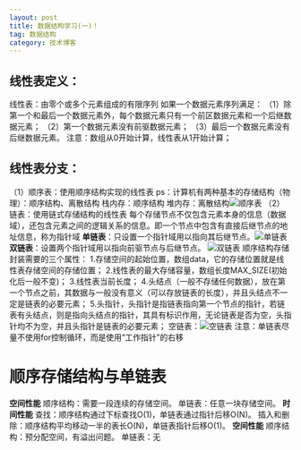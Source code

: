 ```yaml
---
layout: post
title: 数据结构学习(一)！
tag: 数据结构
category: 技术博客
---
```

## **线性表定义：**

线性表：由零个或多个元素组成的有限序列
如果一个数据元素序列满足：
（1）除第一个和最后一个数据元素外，每个数据元素只有一个前区数据元素和一个后继数据元素；
（2）第一个数据元素没有前驱数据元素；
（3）最后一个数据元素没有后继数据元素。
注意：数组从0开始计算，线性表从1开始计算；

## 线性表分支：
（1）顺序表：使用顺序结构实现的线性表
ps：计算机有两种基本的存储结构（物理）：顺序结构、离散结构
栈内存：顺序结构  堆内存：离散结构![顺序表](https://img-blog.csdnimg.cn/20190320134133685.png?x-oss-process=image/watermark,type_ZmFuZ3poZW5naGVpdGk,shadow_10,text_aHR0cHM6Ly9ibG9nLmNzZG4ubmV0L3dlaXhpbl80NDQzOTA4NQ==,size_16,color_FFFFFF,t_70)
（2）链表：使用链式存储结构的线性表
每个存储节点不仅包含元素本身的信息（数据域），还包含元素之间的逻辑关系的信息。即一个节点中包含有直接后继节点的地址信息，称为指针域
**单链表**：只设置一个指针域用以指向其后继节点。![单链表](https://img-blog.csdnimg.cn/20190320135322545.png?x-oss-process=image/watermark,type_ZmFuZ3poZW5naGVpdGk,shadow_10,text_aHR0cHM6Ly9ibG9nLmNzZG4ubmV0L3dlaXhpbl80NDQzOTA4NQ==,size_16,color_FFFFFF,t_70)
**双链表**：设置两个指针域用以指向前驱节点与后继节点。
![双链表](https://img-blog.csdnimg.cn/20190320135839990.png?x-oss-process=image/watermark,type_ZmFuZ3poZW5naGVpdGk,shadow_10,text_aHR0cHM6Ly9ibG9nLmNzZG4ubmV0L3dlaXhpbl80NDQzOTA4NQ==,size_16,color_FFFFFF,t_70)
顺序结构存储封装需要的三个属性：
1.存储空间的起始位置，数组data，它的存储位置就是线性表存储空间的存储位置；
2.线性表的最大存储容量，数组长度MAX_SIZE(初始化后一般不变)；
3.线性表当前长度；
4.头结点（一般不存储任何数据），放在第一个节点之前，其数据与一般没有意义（可以存放链表的长度），并且头结点不一定是链表的必要元素；
5.头指针，头指针是指链表指向第一个节点的指针，若链表有头结点，则是指向头结点的指针，其具有标识作用，无论链表是否为空，头指针均不为空，并且头指针是链表的必要元素；
空链表：![空链表](https://img-blog.csdnimg.cn/20190320140709518.png?x-oss-process=image/watermark,type_ZmFuZ3poZW5naGVpdGk,shadow_10,text_aHR0cHM6Ly9ibG9nLmNzZG4ubmV0L3dlaXhpbl80NDQzOTA4NQ==,size_16,color_FFFFFF,t_70)
注意：单链表尽量不使用for控制循环，而是使用“工作指针”的右移


# 顺序存储结构与单链表

**空间性能**
顺序结构：需要一段连续的存储空间。
单链表：任意一块存储空间。
**时间性能**
查找：顺序结构通过下标查找O(1)，单链表通过指针后移O(N)。
插入和删除：顺序结构平均移动一半的表长O(N)，单链表指针后移O(1)。
**空间性能**
顺序结构：预分配空间，有溢出问题。
单链表：无